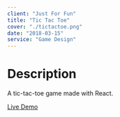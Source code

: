 ```yaml
---
client: "Just For Fun"
title: "Tic Tac Toe"
cover: "./tictactoe.png"   
date: "2018-03-15"
service: "Game Design"
---
```

# Description

A tic-tac-toe game made with React. 

[Live Demo](http://runranron.github.io/tic-tac-toe)